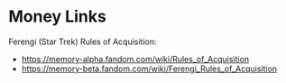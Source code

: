 # Money Links

Ferengi (Star Trek) Rules of Acquisition:

- <https://memory-alpha.fandom.com/wiki/Rules_of_Acquisition>
- <https://memory-beta.fandom.com/wiki/Ferengi_Rules_of_Acquisition>

